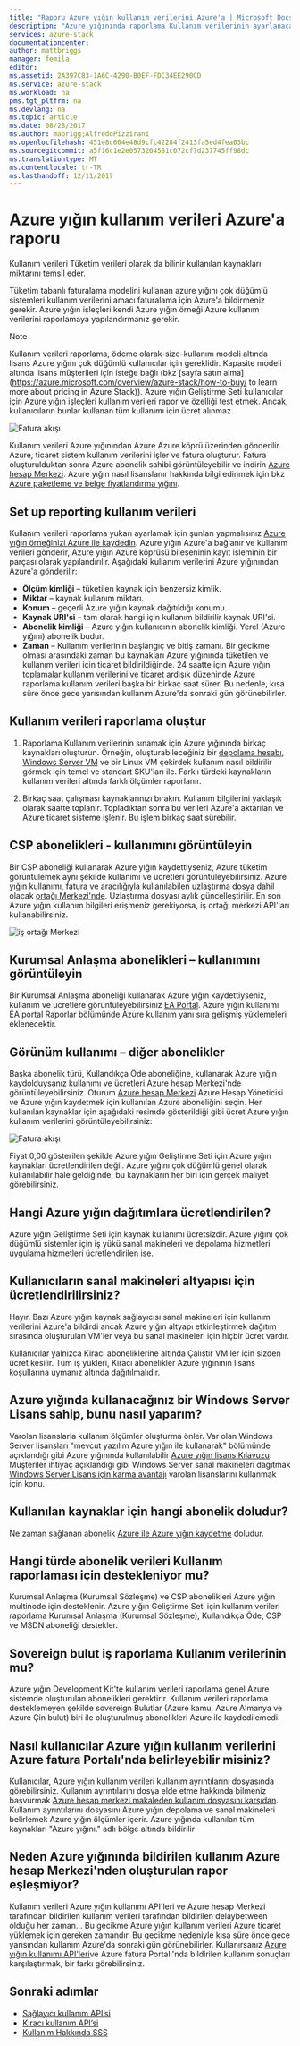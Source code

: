 ```yaml
---
title: "Raporu Azure yığın kullanım verilerini Azure'a | Microsoft Docs"
description: "Azure yığınında raporlama Kullanım verilerinin ayarlanacağını öğrenin."
services: azure-stack
documentationcenter: 
author: mattbriggs
manager: femila
editor: 
ms.assetid: 2A397C83-1A6C-4290-B0EF-FDC34EE290CD
ms.service: azure-stack
ms.workload: na
pms.tgt_pltfrm: na
ms.devlang: na
ms.topic: article
ms.date: 08/28/2017
ms.author: mabrigg;AlfredoPizzirani
ms.openlocfilehash: 451e8c604e48d9cfc42284f2413fa5ed4fea03bc
ms.sourcegitcommit: a5f16c1e2e0573204581c072cf7d237745ff98dc
ms.translationtype: MT
ms.contentlocale: tr-TR
ms.lasthandoff: 12/11/2017
---
```

# <a name="report-azure-stack-usage-data-to-azure"></a>Azure yığın kullanım verileri Azure'a raporu 

Kullanım verileri Tüketim verileri olarak da bilinir kullanılan kaynakları miktarını temsil eder. 

Tüketim tabanlı faturalama modelini kullanan azure yığını çok düğümlü sistemleri kullanım verilerini amacı faturalama için Azure'a bildirmeniz gerekir.  Azure yığın işleçleri kendi Azure yığın örneği Azure kullanım verilerini raporlamaya yapılandırmanız gerekir.

> [!NOTE]
> Kullanım verileri raporlama, ödeme olarak-size-kullanım modeli altında lisans Azure yığını çok düğümlü kullanıcılar için gereklidir. Kapasite modeli altında lisans müşterileri için isteğe bağlı (bkz [sayfa satın alma](https://azure.microsoft.com/overview/azure-stack/how-to-buy/ to learn more about pricing in Azure Stack)). Azure yığın Geliştirme Seti kullanıcılar için Azure yığın işleçleri kullanım verileri rapor ve özelliği test etmek. Ancak, kullanıcıların bunlar kullanan tüm kullanımı için ücret alınmaz. 


![Fatura akışı](media/azure-stack-usage-reporting/billing-flow.png)

Kullanım verileri Azure yığınından Azure Azure köprü üzerinden gönderilir. Azure, ticaret sistem kullanım verilerini işler ve fatura oluşturur. Fatura oluşturulduktan sonra Azure abonelik sahibi görüntüleyebilir ve indirin [Azure hesap Merkezi](https://account.windowsazure.com/Subscriptions). Azure yığın nasıl lisanslanır hakkında bilgi edinmek için bkz [Azure paketleme ve belge fiyatlandırma yığını](https://go.microsoft.com/fwlink/?LinkId=842847&clcid=0x409).

## <a name="set-up-usage-data-reporting"></a>Set up reporting kullanım verileri

Kullanım verileri raporlama yukarı ayarlamak için şunları yapmalısınız [Azure yığın örneğinizi Azure ile kaydedin](azure-stack-register.md). Azure yığın Azure'a bağlanır ve kullanım verileri gönderir, Azure yığın Azure köprüsü bileşeninin kayıt işleminin bir parçası olarak yapılandırılır. Aşağıdaki kullanım verilerini Azure yığınından Azure'a gönderilir:

- **Ölçüm kimliği** – tüketilen kaynak için benzersiz kimlik.
- **Miktar** – kaynak kullanım miktarı.
- **Konum** – geçerli Azure yığın kaynak dağıtıldığı konumu.
- **Kaynak URI'si** – tam olarak hangi için kullanım bildirilir kaynak URI'si.
- **Abonelik kimliği** – Azure yığın kullanıcının abonelik kimliği. Yerel (Azure yığını) abonelik budur.
- **Zaman** – Kullanım verilerinin başlangıç ve bitiş zamanı. Bir gecikme olması arasındaki zaman bu kaynakları Azure yığınında tüketilen ve kullanım verileri için ticaret bildirildiğinde. 24 saatte için Azure yığın toplamalar kullanım verilerini ve ticaret ardışık düzeninde Azure raporlama kullanım verileri başka bir birkaç saat sürer. Bu nedenle, kısa süre önce gece yarısından kullanım Azure'da sonraki gün görünebilirler.

## <a name="generate-usage-data-reporting"></a>Kullanım verileri raporlama oluştur

1. Raporlama Kullanım verilerinin sınamak için Azure yığınında birkaç kaynakları oluşturun. Örneğin, oluşturabileceğiniz bir [depolama hesabı](azure-stack-provision-storage-account.md), [Windows Server VM](azure-stack-provision-vm.md) ve bir Linux VM çekirdek kullanım nasıl bildirilir görmek için temel ve standart SKU'ları ile. Farklı türdeki kaynakların kullanım verileri altında farklı ölçümler raporlanır.

2. Birkaç saat çalışması kaynaklarınızı bırakın. Kullanım bilgilerini yaklaşık olarak saatte toplanır. Topladıktan sonra bu verileri Azure'a aktarılan ve Azure ticaret sisteme işlenir. Bu işlem birkaç saat sürebilir.

## <a name="view-usage---csp-subscriptions"></a>CSP abonelikleri - kullanımını görüntüleyin

Bir CSP aboneliği kullanarak Azure yığın kaydettiyseniz, Azure tüketim görüntülemek aynı şekilde kullanımı ve ücretleri görüntüleyebilirsiniz. Azure yığın kullanımı, fatura ve aracılığıyla kullanılabilen uzlaştırma dosya dahil olacak [ortağı Merkezi'nde](https://partnercenter.microsoft.com/partner/home). Uzlaştırma dosyası aylık güncelleştirilir. En son Azure yığın kullanım bilgileri erişmeniz gerekiyorsa, iş ortağı merkezi API'ları kullanabilirsiniz.

   ![iş ortağı Merkezi](media/azure-stack-usage-reporting/partner-center.png)


## <a name="view-usage--enterprise-agreement-subscriptions"></a>Kurumsal Anlaşma abonelikleri – kullanımını görüntüleyin

Bir Kurumsal Anlaşma aboneliği kullanarak Azure yığın kaydettiyseniz, kullanım ve ücretlere görüntüleyebilirsiniz [EA Portal](https://ea.azure.com/). Azure yığın kullanımı EA portal Raporlar bölümünde Azure kullanım yanı sıra gelişmiş yüklemeleri eklenecektir. 

## <a name="view-usage--other-subscriptions"></a>Görünüm kullanımı – diğer abonelikler

Başka abonelik türü, Kullandıkça Öde aboneliğine, kullanarak Azure yığın kaydolduysanız kullanımı ve ücretleri Azure hesap Merkezi'nde görüntüleyebilirsiniz. Oturum [Azure hesap Merkezi](https://account.windowsazure.com/Subscriptions) Azure Hesap Yöneticisi ve Azure yığın kaydetmek için kullanılan Azure aboneliğini seçin. Her kullanılan kaynaklar için aşağıdaki resimde gösterildiği gibi ücret Azure yığın kullanım verilerini görüntüleyebilirsiniz:

   ![Fatura akışı](media/azure-stack-usage-reporting/pricing-details.png)

Fiyat 0,00 gösterilen şekilde Azure yığın Geliştirme Seti için Azure yığın kaynakları ücretlendirilen değil. Azure yığını çok düğümlü genel olarak kullanılabilir hale geldiğinde, bu kaynakların her biri için gerçek maliyet görebilirsiniz.

## <a name="which-azure-stack-deployments-are-charged"></a>Hangi Azure yığın dağıtımlara ücretlendirilen?

Azure yığın Geliştirme Seti için kaynak kullanımı ücretsizdir. Azure yığını çok düğümlü sistemler için iş yükü sanal makineleri ve depolama hizmetleri uygulama hizmetleri ücretlendirilen ise.

## <a name="are-users-charged-for-the-infrastructure-vms"></a>Kullanıcıların sanal makineleri altyapısı için ücretlendirilirsiniz?

Hayır. Bazı Azure yığın kaynak sağlayıcısı sanal makineleri için kullanım verilerini Azure'a bildirdi ancak Azure yığın altyapı etkinleştirmek dağıtım sırasında oluşturulan VM'ler veya bu sanal makineleri için hiçbir ücret vardır.  

Kullanıcılar yalnızca Kiracı aboneliklerine altında Çalıştır VM'ler için sizden ücret kesilir. Tüm iş yükleri, Kiracı abonelikler Azure yığınının lisans koşullarına uymanız altında dağıtılmalıdır.

## <a name="i-have-a-windows-server-license-i-want-to-use-on-azure-stack-how-do-i-do-it"></a>Azure yığında kullanacağınız bir Windows Server Lisans sahip, bunu nasıl yaparım?

Varolan lisanslarla kullanım ölçümler oluşturma önler. Var olan Windows Server lisansları "mevcut yazılım Azure yığın ile kullanarak" bölümünde açıklandığı gibi Azure yığınında kullanılabilir [Azure yığın lisans Kılavuzu](https://go.microsoft.com/fwlink/?LinkId=851536&clcid=0x409). Müşteriler ihtiyaç açıklandığı gibi Windows Server sanal makineleri dağıtmak [Windows Server Lisans için karma avantajı](https://docs.microsoft.com/azure/virtual-machines/windows/hybrid-use-benefit-licensing) varolan lisanslarını kullanmak için konu.

## <a name="which-subscription-is-charged-for-the-resources-consumed"></a>Kullanılan kaynaklar için hangi abonelik doludur?
Ne zaman sağlanan abonelik [Azure ile Azure yığın kaydetme](azure-stack-register.md) doludur.

## <a name="what-types-of-subscriptions-are-supported-for-usage-data-reporting"></a>Hangi türde abonelik verileri Kullanım raporlaması için destekleniyor mu?

Kurumsal Anlaşma (Kurumsal Sözleşme) ve CSP abonelikleri Azure yığın multinode için desteklenir. Azure yığın Geliştirme Seti için kullanım verileri raporlama Kurumsal Anlaşma (Kurumsal Sözleşme), Kullandıkça Öde, CSP ve MSDN aboneliği destekler.

## <a name="does-usage-data-reporting-work-in-sovereign-clouds"></a>Sovereign bulut iş raporlama Kullanım verilerinin mu?

Azure yığın Development Kit'te kullanım verileri raporlama genel Azure sistemde oluşturulan abonelikleri gerektirir. Kullanım verileri raporlama desteklemeyen şekilde sovereign Bulutlar (Azure kamu, Azure Almanya ve Azure Çin bulut) biri ile oluşturulmuş abonelikleri Azure ile kaydedilemedi.

## <a name="how-can-users-identify-azure-stack-usage-data-in-the-azure-billing-portal"></a>Nasıl kullanıcılar Azure yığın kullanım verilerini Azure fatura Portalı'nda belirleyebilir misiniz?

Kullanıcılar, Azure yığın kullanım verileri kullanım ayrıntılarını dosyasında görebilirsiniz. Kullanım ayrıntılarını dosya elde etme hakkında bilmeniz başvurmak [Azure hesap merkezi makaleden kullanım dosyasını karşıdan](https://docs.microsoft.com/azure/billing/billing-download-azure-invoice-daily-usage-date#download-usage-from-the-account-center-csv). Kullanım ayrıntılarını dosyasını Azure yığın depolama ve sanal makineleri belirlemek Azure yığın ölçümler içerir. Azure yığında kullanılan tüm kaynakları "Azure yığını." adlı bölge altında bildirilir

## <a name="why-doesnt-the-usage-reported-in-azure-stack-match-the-report-generated-from-azure-account-center"></a>Neden Azure yığınında bildirilen kullanım Azure hesap Merkezi'nden oluşturulan rapor eşleşmiyor?

Kullanım verileri Azure yığın kullanımı API'leri ve Azure hesap Merkezi tarafından bildirilen kullanım verileri tarafından bildirilen delaybetween olduğu her zaman... Bu gecikme Azure yığın kullanım verileri Azure ticaret yüklemek için gereken zamandır. Bu gecikme nedeniyle kısa süre önce gece yarısından kullanım Azure'da sonraki gün görünebilirler. Kullanırsanız [Azure yığın kullanımı API'leri](azure-stack-provider-resource-api.md)ve Azure fatura Portalı'nda bildirilen kullanım sonuçları karşılaştırmak, bir farkı görebilirsiniz.

## <a name="next-steps"></a>Sonraki adımlar

* [Sağlayıcı kullanım API’si](azure-stack-provider-resource-api.md)  
* [Kiracı kullanım API’si](azure-stack-tenant-resource-usage-api.md)
* [Kullanım Hakkında SSS](azure-stack-usage-related-faq.md)
